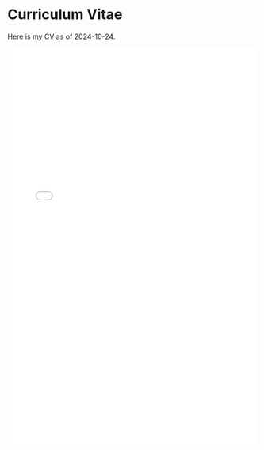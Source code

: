 # Curriculum Vitae

Here is [my CV](CV_Hugo_Scherer.pdf) as of 2024-10-24.

<embed src="CV_Hugo_Scherer.pdf" width="100%" height="800" type="application/pdf">

